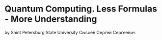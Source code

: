 # Quantum Computing. Less Formulas - More Understanding

by Saint Petersburg State University
Сысоев Сергей Сергеевич
